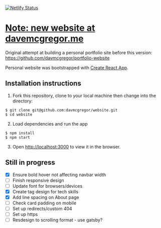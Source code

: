 [![Netlify Status](https://api.netlify.com/api/v1/badges/59c85784-ae73-4028-9c1e-bf7739fa2d52/deploy-status)](https://app.netlify.com/sites/elastic-archimedes-cbda02/deploys)

# [Note: new website at davemcgregor.me](http://davemcgregor.me/)

Original attempt at building a personal portfolio site before this version: https://github.com/davmcgregor/portfolio-website

Personal website was bootstrapped with [Create React App](https://github.com/facebook/create-react-app).

## Installation instructions

1. Fork this repository, clone to your local machine then change into the directory:
```
$ git clone git@github.com:davmcgregor/website.git
$ cd website
```
2. Load dependencies and run the app 
```
$ npm install
$ npm start
```
3. Open [http://localhost:3000](http://localhost:3000) to view it in the browser.

## Still in progress

- [x] Ensure bold hover not affecting navbar width
- [ ] Finish responsive design
- [ ] Update font for browsers/devices
- [x] Create tag design for tech skills
- [x] Add line spacing on About page
- [ ] Check card padding on mobile
- [ ] Set up redirects/custom 404
- [ ] Set up https
- [ ] Resdesign to scrolling format - use gatsby?
